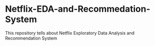 # Netflix-EDA-and-Recommedation-System
This repository tells about Netflix Exploratory Data Analysis and Recommendation System
